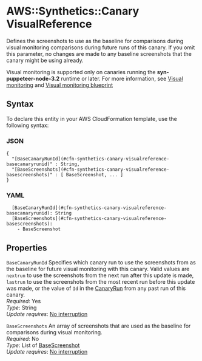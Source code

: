 # AWS::Synthetics::Canary VisualReference<a name="aws-properties-synthetics-canary-visualreference"></a>

Defines the screenshots to use as the baseline for comparisons during visual monitoring comparisons during future runs of this canary\. If you omit this parameter, no changes are made to any baseline screenshots that the canary might be using already\.

Visual monitoring is supported only on canaries running the **syn\-puppeteer\-node\-3\.2** runtime or later\. For more information, see [ Visual monitoring](https://docs.aws.amazon.com/AmazonCloudWatch/latest/monitoring/CloudWatch_Synthetics_Library_SyntheticsLogger_VisualTesting.html) and [ Visual monitoring blueprint](https://docs.aws.amazon.com/AmazonCloudWatch/latest/monitoring/CloudWatch_Synthetics_Canaries_Blueprints_VisualTesting.html)

## Syntax<a name="aws-properties-synthetics-canary-visualreference-syntax"></a>

To declare this entity in your AWS CloudFormation template, use the following syntax:

### JSON<a name="aws-properties-synthetics-canary-visualreference-syntax.json"></a>

```
{
  "[BaseCanaryRunId](#cfn-synthetics-canary-visualreference-basecanaryrunid)" : String,
  "[BaseScreenshots](#cfn-synthetics-canary-visualreference-basescreenshots)" : [ BaseScreenshot, ... ]
}
```

### YAML<a name="aws-properties-synthetics-canary-visualreference-syntax.yaml"></a>

```
  [BaseCanaryRunId](#cfn-synthetics-canary-visualreference-basecanaryrunid): String
  [BaseScreenshots](#cfn-synthetics-canary-visualreference-basescreenshots):
    - BaseScreenshot
```

## Properties<a name="aws-properties-synthetics-canary-visualreference-properties"></a>

`BaseCanaryRunId` <a name="cfn-synthetics-canary-visualreference-basecanaryrunid"></a>
Specifies which canary run to use the screenshots from as the baseline for future visual monitoring with this canary\. Valid values are `nextrun` to use the screenshots from the next run after this update is made, `lastrun` to use the screenshots from the most recent run before this update was made, or the value of `Id` in the [ CanaryRun](https://docs.aws.amazon.com/AmazonSynthetics/latest/APIReference/API_CanaryRun.html) from any past run of this canary\.  
_Required_: Yes  
_Type_: String  
_Update requires_: [No interruption](https://docs.aws.amazon.com/AWSCloudFormation/latest/UserGuide/using-cfn-updating-stacks-update-behaviors.html#update-no-interrupt)

`BaseScreenshots` <a name="cfn-synthetics-canary-visualreference-basescreenshots"></a>
An array of screenshots that are used as the baseline for comparisons during visual monitoring\.  
_Required_: No  
_Type_: List of [BaseScreenshot](aws-properties-synthetics-canary-basescreenshot.md)  
_Update requires_: [No interruption](https://docs.aws.amazon.com/AWSCloudFormation/latest/UserGuide/using-cfn-updating-stacks-update-behaviors.html#update-no-interrupt)
